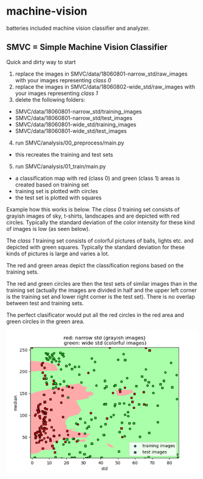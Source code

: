 # machine-vision

batteries included machine vision classifier and analyzer.

## SMVC = Simple Machine Vision Classifier

Quick and dirty way to start

1. replace the images in SMVC/data/18060801-narrow_std/raw_images with your images representing _class 0_
2. replace the images in SMVC/data/18060802-wide_std/raw_images with your images representing _class 1_
3. delete the following folders: 
  - SMVC/data/18060801-narrow_std/training_images
  - SMVC/data/18060801-narrow_std/test_images
  - SMVC/data/18060801-wide_std/training_images
  - SMVC/data/18060801-wide_std/test_images
4. run SMVC/analysis/00_preprocess/main.py
  - this recreates the training and test sets
5. run SMVC/analysis/01_train/main.py
  - a classification map with red (class 0) and green (class 1) areas is created based on training set
  - training set is plotted with circles
  - the test set is plotted with squares
  
Example how this works is below. The _class 0_ training set consists of grayish images of sky, t-shirts, landscapes and  are depicted with red circles. Typically the standard deviation of the color intensity for these kind of images is low (as seen below). 

The _class 1_ training set consists of colorful pictures of balls, lights etc. and depicted with green squares. Typically the standard deviation for these kinds of pictures is large and varies a lot. 

The red and green areas depict the classification regions based on the training sets.

The red and green circles are then the test sets of similar images than in the training set (actually the images are divided in half and the upper left corner is the training set and lower right corner is the test set). There is no overlap between test and training sets.

The perfect clasificator would put all the red circles in the red area and green circles in the green area.

![](SMVC/results.png?raw=true)


